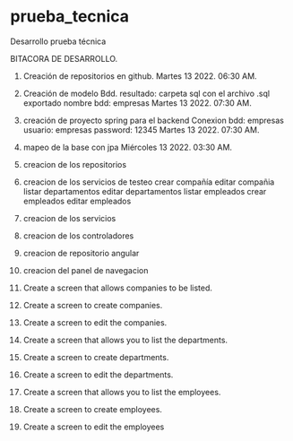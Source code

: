 # prueba_tecnica
Desarrollo prueba técnica

BITACORA DE DESARROLLO.
1.	Creación de repositorios en github.
Martes 13 2022. 06:30 AM.

2. Creación de modelo Bdd.
resultado: carpeta sql con el archivo .sql exportado
nombre bdd: empresas
Martes 13 2022. 07:30 AM.

3. creación de proyecto spring para el backend
Conexion
bdd: empresas
usuario: empresas
password: 12345
Martes 13 2022. 07:30 AM.

4. mapeo de la base con jpa
Miércoles 13 2022. 03:30 AM.


5. creacion de los repositorios 


6. creacion de los servicios de testeo
    crear compañía
    editar compañia
    listar departamentos
    editar departamentos
    listar empleados
    crear empleados 
    editar empleados
    

7. creacion de los servicios

8. creacion de los controladores

9. creacion de repositorio angular

10. creacion del panel de navegacion

11. Create a screen that allows companies to be listed.

12. Create a screen to create companies.
13. Create a screen to edit the companies.
14. Create a screen that allows you to list the departments.
15. Create a screen to create departments.
16. Create a screen to edit the departments.
17. Create a screen that allows you to list the employees.
18. Create a screen to create employees.
19. Create a screen to edit the employees
